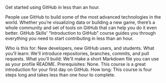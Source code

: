 Get started using GitHub in less than an hour.

People use GitHub to build some of the most advanced technologies in the world. Whether you’re visualizing data or building a new game, there’s a whole community and set of tools on GitHub that can help you do it even better. GitHub Skills’ “Introduction to GitHub” course guides you through everything you need to start contributing in less than an hour.

Who is this for: New developers, new GitHub users, and students.
What you'll learn: We'll introduce repositories, branches, commits, and pull requests.
What you'll build: We'll make a short Markdown file you can use as your profile README.
Prerequisites: None. This course is a great introduction for your first day on GitHub.
How long: This course is four steps long and takes less than one hour to complete.
